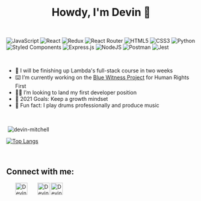 <h1 align='center'>Howdy, I'm Devin 👋</h1>

<h4 style='font-size: 0px' align='center'>DEVELOPER || STUDENT || MUSICIAN</h4>

<br />

![JavaScript](https://img.shields.io/badge/javascript-%23323330.svg?style=for-the-badge&logo=javascript&logoColor=%23F7DF1E)
![React](https://img.shields.io/badge/react-%2320232a.svg?style=for-the-badge&logo=react&logoColor=%2361DAFB)
![Redux](https://img.shields.io/badge/redux-%23593d88.svg?style=for-the-badge&logo=redux&logoColor=white)
![React Router](https://img.shields.io/badge/React_Router-CA4245?style=for-the-badge&logo=react-router&logoColor=white)
![HTML5](https://img.shields.io/badge/html5-%23E34F26.svg?style=for-the-badge&logo=html5&logoColor=white)
![CSS3](https://img.shields.io/badge/css3-%231572B6.svg?style=for-the-badge&logo=css3&logoColor=white)
![Python](https://img.shields.io/badge/python-3670A0?style=for-the-badge&logo=python&logoColor=ffdd54)
![Styled Components](https://img.shields.io/badge/styled--components-DB7093?style=for-the-badge&logo=styled-components&logoColor=white)
![Express.js](https://img.shields.io/badge/express.js-%23404d59.svg?style=for-the-badge&logo=express&logoColor=%2361DAFB)
![NodeJS](https://img.shields.io/badge/node.js-%2343853D.svg?style=for-the-badge&logo=node.js&logoColor=white)
![Postman](https://img.shields.io/badge/Postman-FF6C37?style=for-the-badge&logo=postman&logoColor=red)
![Jest](https://img.shields.io/badge/-jest-%23C21325?style=for-the-badge&logo=jest&logoColor=white)

<br />

- 🦙 I will be finishing up Lambda's full-stack course in two weeks
- ⌨️ I’m currently working on the [Blue Witness Project](https://github.com/Lambda-School-Labs/human-rights-first-police-fe-a) for Human Rights First 
- 👨‍💻 I’m looking to land my first developer position
- 🥅 2021 Goals: Keep a growth mindset
- 🥁 Fun fact: I play drums professionally and produce music 

<br />

<p>&nbsp;<img align="center" src="https://github-readme-stats.vercel.app/api?username=devin-mitchell&show_icons=true&locale=en&theme=dracula&count_private=true&hide=stars" alt="devin-mitchell" /></p>

[![Top Langs](https://github-readme-stats.vercel.app/api/top-langs/?username=devin-mitchell&layout=compact)](https://github.com/devin-mitchell/github-readme-stats)


<br />

## Connect with me:

[<img align="left" style="margin-left: 1.5rem" alt="Devin | Twitter" width="32px" src="https://raw.githubusercontent.com/rahuldkjain/github-profile-readme-generator/e0c08558d85cb4365c3a865fde306916e58c542e/src/images/icons/Social/twitter.svg"/>][twitter]
[<img align="left" style="margin-left: 1.5rem" alt="Devin | LinkedIn" width="32px" src="https://raw.githubusercontent.com/rahuldkjain/github-profile-readme-generator/e0c08558d85cb4365c3a865fde306916e58c542e/src/images/icons/Social/linked-in-alt.svg" />][linkedin]
[<img align="left" style="margin-right: 1.5rem" alt="Devin | Instagram" width="32px" src="https://raw.githubusercontent.com/rahuldkjain/github-profile-readme-generator/e0c08558d85cb4365c3a865fde306916e58c542e/src/images/icons/Social/instagram.svg" />][instagram]



[linkedin]: https://www.linkedin.com/in/devin-mitchell100
[twitter]: https://twitter.com/DevDevin11
[instagram]: https://www.instagram.com/ivouriesdvn
